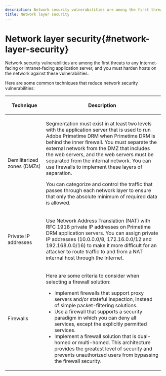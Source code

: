 ```yaml
---
description: Network security vulnerabilities are among the first threats to any Internet-facing or intranet-facing application server, and you must harden hosts on the network against these vulnerabilities.
title: Network layer security
---
```


# Network layer security{#network-layer-security}

Network security vulnerabilities are among the first threats to any Internet-facing or intranet-facing application server, and you must harden hosts on the network against these vulnerabilities.

Here are some common techniques that reduce network security vulnerabilities: 

<table frame="all" colsep="1" rowsep="1" class="+ topic/table adobe-d/table " id="table_djf_lhz_n4"> 
 <thead class="- topic/thead "> 
  <tr rowsep="1" class="- topic/row "> 
   <th colname="1" class="- topic/entry entry"> <p class="- topic/p ">Technique </p> </th> 
   <th colname="2" class="- topic/entry entry"> <p class="- topic/p ">Description </p> </th> 
  </tr> 
 </thead>
 <tbody class="- topic/tbody "> 
  <tr rowsep="1" class="- topic/row "> 
   <td colname="1" class="- topic/entry "> <p class="- topic/p ">Demilitarized zones (DMZs) </p> </td> 
   <td colname="2" class="- topic/entry "> <p class="- topic/p ">Segmentation must exist in at least two levels with the application server that is used to run Adobe Primetime DRM when Primetime DRM is behind the inner firewall. You must separate the external network from the DMZ that includes the web servers, and the web servers must be separated from the internal network. You can use firewalls to implement these layers of separation. </p> <p>You can categorize and control the traffic that passes through each network layer to ensure that only the absolute minimum of required data is allowed. </p> </td> 
  </tr> 
  <tr rowsep="1" class="- topic/row "> 
   <td colname="1" class="- topic/entry "> <p class="- topic/p ">Private IP addresses </p> </td> 
   <td colname="2" class="- topic/entry "> <p class="- topic/p ">Use Network Address Translation (NAT) with RFC 1918 private IP addresses on Primetime DRM application servers. You can assign private IP addresses (10.0.0.0/8, 172.16.0.0/12 and 192.168.0.0/16) to make it more difficult for an attacker to route traffic to and from a NAT internal host through the Internet. </p> </td> 
  </tr> 
  <tr rowsep="0" class="- topic/row "> 
   <td colname="1" class="- topic/entry "> <p class="- topic/p ">Firewalls </p> </td> 
   <td colname="2" class="- topic/entry "> <p class="- topic/p ">Here are some criteria to consider when selecting a firewall solution: </p> <p class="- topic/p "> 
     <ul class="- topic/ul " id="ul_wjf_lhz_n4"> 
      <li class="- topic/li " id="li_A620D0B635384590BA7804F9720D04D0">Implement firewalls that support proxy servers and/or stateful inspection, instead of simple packet-filtering solutions. </li> 
      <li class="- topic/li " id="li_3E4F814A30C047539185C23F4F57C282">Use a firewall that supports a security paradigm in which you can deny all services, except the explicitly permitted services. </li> 
      <li class="- topic/li " id="li_96160B3F14C4425397F017AF93FABE32">Implement a firewall solution that is dual-homed or multi-homed. This architecture provides the greatest level of security and prevents unauthorized users from bypassing the firewall security. </li> 
     </ul> </p> </td> 
  </tr> 
 </tbody> 
</table>

